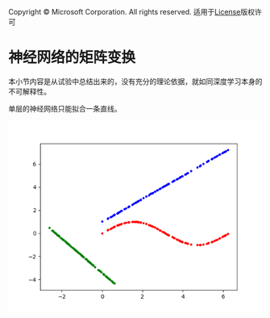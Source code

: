 Copyright © Microsoft Corporation. All rights reserved.
  适用于[License](https://github.com/Microsoft/ai-edu/blob/master/LICENSE.md)版权许可

# 神经网络的矩阵变换

本小节内容是从试验中总结出来的，没有充分的理论依据，就如同深度学习本身的不可解释性。

单层的神经网络只能拟合一条直线。

<img src=".\Images\8\Curve2Straight.png">